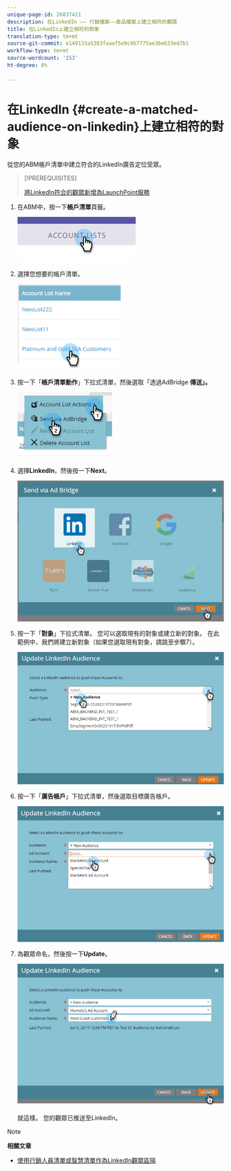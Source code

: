 ```yaml
---
unique-page-id: 26837421
description: 在LinkedIn —— 行銷檔案——產品檔案上建立相符的觀眾
title: 在LinkedIn上建立相符的對象
translation-type: tm+mt
source-git-commit: e149133a5383faaef5e9c9b7775ae36e633ed7b1
workflow-type: tm+mt
source-wordcount: '153'
ht-degree: 0%

---
```



# 在LinkedIn {#create-a-matched-audience-on-linkedin}上建立相符的對象

從您的ABM帳戶清單中建立符合的LinkedIn廣告定位受眾。

>[!PREREQUISITES]
>
>[將LinkedIn符合的觀眾新增為LaunchPoint服務](http://docs.marketo.com/x/I4Fy)

1. 在ABM中，按一下&#x200B;**帳戶清單**&#x200B;頁籤。

   ![](assets/one-1.png)

1. 選擇您想要的帳戶清單。

   ![](assets/two.png)

1. 按一下「**帳戶清單動作**」下拉式清單，然後選取「透過AdBridge **傳送」。**

   ![](assets/three-1.png)

1. 選擇&#x200B;**LinkedIn**，然後按一下&#x200B;**Next**。

   ![](assets/four-1.png)

1. 按一下「**對象**」下拉式清單。 您可以選取現有的對象或建立新的對象。 在此範例中，我們將建立新對象（如果您選取現有對象，請跳至步驟7）。

   ![](assets/five-1.png)

1. 按一下「**廣告帳戶**」下拉式清單，然後選取目標廣告帳戶。

   ![](assets/six-1.png)

1. 為觀眾命名，然後按一下&#x200B;**Update**。

   ![](assets/seven.png)

   就這樣。 您的觀眾已推送至LinkedIn。

>[!NOTE]
>
>**相關文章**
>
>* [使用行銷人員清單或智慧清單作為LinkedIn觀眾區隔](http://docs.marketo.com/x/NIFy)

>



